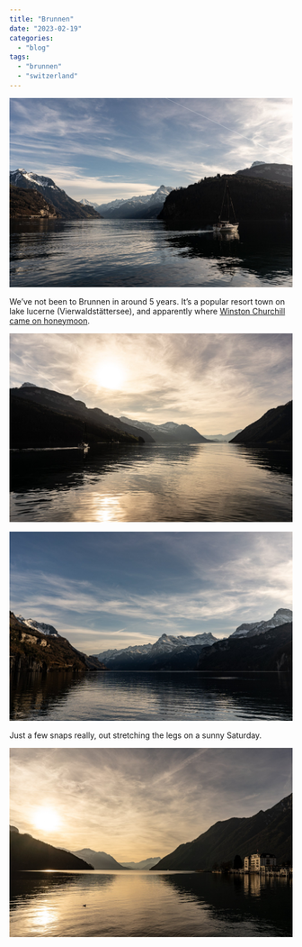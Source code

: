 ```yaml
---
title: "Brunnen"
date: "2023-02-19"
categories: 
  - "blog"
tags: 
  - "brunnen"
  - "switzerland"
---
```


![](/assets/images/263f2-20230218-dsc07123-ilce-7m3.jpg)

We’ve not been to Brunnen in around 5 years. It’s a popular resort town on lake lucerne (Vierwaldstättersee), and apparently where [Winston Churchill came on honeymoon](https://en.wikipedia.org/wiki/Brunnen).

![](/assets/images/82cec-20230218-dsc07126-ilce-7m3.jpg)

![](/assets/images/99f13-20230218-dsc07142-ilce-7m3.jpg)

Just a few snaps really, out stretching the legs on a sunny Saturday.

![](/assets/images/3c294-20230218-dsc07143-ilce-7m3.jpg)
